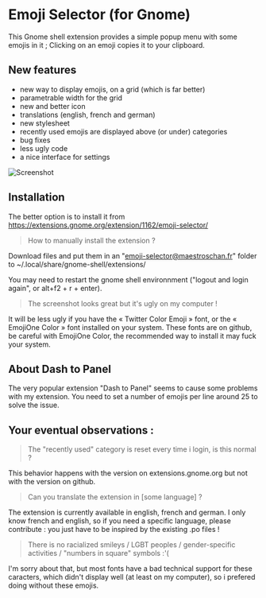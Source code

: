# Emoji Selector (for Gnome)
This Gnome shell extension provides a simple popup menu with some emojis in it ; Clicking on an emoji copies it to your clipboard.

## New features
- new way to display emojis, on a grid (which is far better)
- parametrable width for the grid
- new and better icon
- translations (english, french and german)
- new stylesheet
- recently used emojis are displayed above (or under) categories
- bug fixes
- less ugly code
- a nice interface for settings

![Screenshot](https://raw.githubusercontent.com/Maestroschan/emoji-selector-for-gnome/master/screenshot_v5.png)

## Installation
The better option is to install it from https://extensions.gnome.org/extension/1162/emoji-selector/

> How to manually install the extension ?

Download files and put them in an "emoji-selector@maestroschan.fr" folder to ~/.local/share/gnome-shell/extensions/

You may need to restart the gnome shell environnment ("logout and login again", or alt+f2 + r + enter).

> The screenshot looks great but it's ugly on my computer !

It will be less ugly if you have the « Twitter Color Emoji » font, or the « EmojiOne Color » font installed on your system. These fonts are on github, be careful with EmojiOne Color, the recommended way to install it may fuck your system.

## About Dash to Panel
The very popular extension "Dash to Panel" seems to cause some problems with my extension. 
You need to set a number of emojis per line around 25 to solve the issue.

## Your eventual observations :
> The "recently used" category is reset every time i login, is this normal ?

This behavior happens with the version on extensions.gnome.org but not with the version on github.

> Can you translate the extension in [some language] ?

The extension is currently available in english, french and german. I only know french and english, so if you need a specific language, please contribute : you just have to be inspired by the existing .po files !

> There is no racialized smileys / LGBT peoples / gender-specific activities / "numbers in square" symbols :'(

I'm sorry about that, but most fonts have a bad technical support for these caracters, which didn't display well (at least on my computer), so i prefered doing without these emojis.
